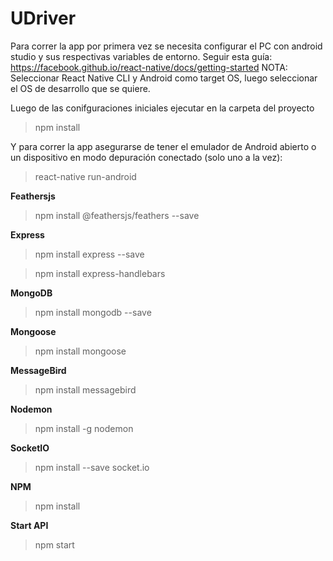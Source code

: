 # UDriver
Para correr la app por primera vez se necesita configurar el PC con android studio y sus respectivas variables de entorno.
Seguir esta guía: https://facebook.github.io/react-native/docs/getting-started
NOTA: Seleccionar React Native CLI y Android como target OS, luego seleccionar el OS de desarrollo que se quiere.

Luego de las conifguraciones iniciales ejecutar en la carpeta del proyecto

  >npm install

Y para correr la app asegurarse de tener el emulador de Android abierto o un dispositivo en modo depuración conectado (solo uno a la vez):
 
  >react-native run-android
  
**Feathersjs**

>npm install @feathersjs/feathers --save

**Express**

>npm install express --save

>npm install express-handlebars

**MongoDB**

>npm install mongodb --save

**Mongoose**

>npm install mongoose

**MessageBird**

>npm install messagebird

**Nodemon**

>npm install -g nodemon

**SocketIO**

>npm install --save socket.io

**NPM**

>npm install

**Start API**

>npm start

